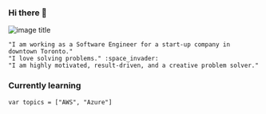 ### Hi there 👋
![image title](https://rushter.com/counter.svg)
```
"I am working as a Software Engineer for a start-up company in downtown Toronto."
"I love solving problems." :space_invader:
"I am highly motivated, result-driven, and a creative problem solver."
```
### Currently learning

```
var topics = ["AWS", "Azure"]
```





